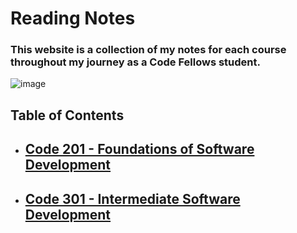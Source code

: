 # Reading Notes

### This website is a collection of my notes for each course throughout my journey as a Code Fellows student.

![image](https://mindorks.files.wordpress.com/2018/01/4e185-1ip0pzufq3pq7ktuv0nz7fq.jpg)
## Table of Contents
- ## [Code 201 - Foundations of Software Development](201/201-tableOfContents.md)
- ## [Code 301 - Intermediate Software Development](301/301-tableOfContents.md)
